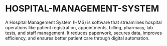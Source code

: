 # HOSPITAL-MANAGEMENT-SYSTEM
A Hospital Management System (HMS) is software that streamlines hospital operations like patient registration, appointments, billing, pharmacy, lab tests, and staff management. It reduces paperwork, secures data, improves efficiency, and ensures better patient care through digital automation.
